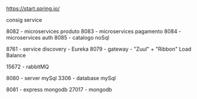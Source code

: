 https://start.spring.io/

 consig service

8082 - microservices produto
8083 - microservices pagamento
8084 - microservices auth
8085 - catalogo noSql

8761 - service discovery - Eureka
8079 - gateway - "Zuul" + "Ribbon" Load Balance

15672 - rabbitMQ

8080 - server mySql
3306 - database mySql

8081 - express mongodb
27017 - mongodb

				